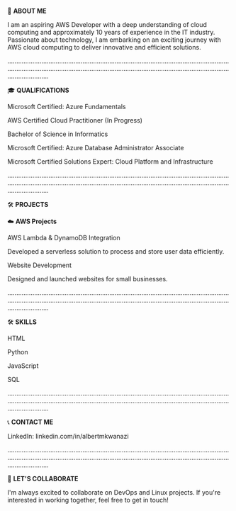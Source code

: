 📖 **ABOUT ME**

I am an aspiring AWS Developer with a deep understanding of cloud computing and approximately 10 years of experience in the IT industry. Passionate about technology, I am embarking on an exciting journey with AWS cloud computing to deliver innovative and efficient solutions.

...............................................................................................................................................................................................................................................................................

🎓 **QUALIFICATIONS**

Microsoft Certified: Azure Fundamentals

AWS Certified Cloud Practitioner (In Progress)

Bachelor of Science in Informatics

Microsoft Certified: Azure Database Administrator Associate

Microsoft Certified Solutions Expert: Cloud Platform and Infrastructure

...............................................................................................................................................................................................................................................................................


🛠️ **PROJECTS**

☁️ **AWS Projects**

AWS Lambda & DynamoDB Integration

Developed a serverless solution to process and store user data efficiently.

Website Development

Designed and launched websites for small businesses.

...............................................................................................................................................................................................................................................................................

🛠️ **SKILLS**


HTML

Python

JavaScript

SQL

...............................................................................................................................................................................................................................................................................

📞 **CONTACT ME**

LinkedIn: linkedin.com/in/albertmkwanazi

...............................................................................................................................................................................................................................................................................

🤝 **LET'S COLLABORATE**

I'm always excited to collaborate on DevOps and Linux projects. If you're interested in working together, feel free to get in touch!

